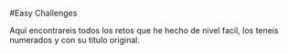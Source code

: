 #Easy Challenges

Aqui encontrareis todos los retos que he hecho de nivel facil, los teneis numerados y con su titulo original.
